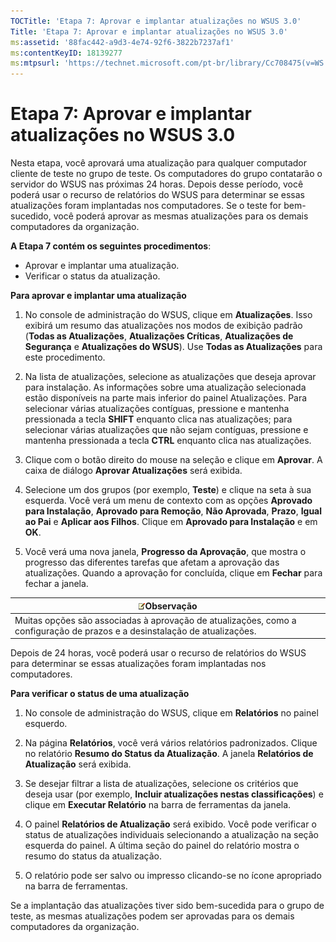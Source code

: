 ```yaml
---
TOCTitle: 'Etapa 7: Aprovar e implantar atualizações no WSUS 3.0'
Title: 'Etapa 7: Aprovar e implantar atualizações no WSUS 3.0'
ms:assetid: '88fac442-a9d3-4e74-92f6-3822b7237af1'
ms:contentKeyID: 18139277
ms:mtpsurl: 'https://technet.microsoft.com/pt-br/library/Cc708475(v=WS.10)'
---
```


Etapa 7: Aprovar e implantar atualizações no WSUS 3.0
=====================================================

Nesta etapa, você aprovará uma atualização para qualquer computador cliente de teste no grupo de teste. Os computadores do grupo contatarão o servidor do WSUS nas próximas 24 horas. Depois desse período, você poderá usar o recurso de relatórios do WSUS para determinar se essas atualizações foram implantadas nos computadores. Se o teste for bem-sucedido, você poderá aprovar as mesmas atualizações para os demais computadores da organização.

**A Etapa 7 contém os seguintes procedimentos**:

-   Aprovar e implantar uma atualização.
-   Verificar o status da atualização.

**Para aprovar e implantar uma atualização**
1.  No console de administração do WSUS, clique em **Atualizações**. Isso exibirá um resumo das atualizações nos modos de exibição padrão (**Todas as Atualizações**, **Atualizações Críticas**, **Atualizações de Segurança** e **Atualizações do WSUS**). Use **Todas as Atualizações** para este procedimento.

2.  Na lista de atualizações, selecione as atualizações que deseja aprovar para instalação. As informações sobre uma atualização selecionada estão disponíveis na parte mais inferior do painel Atualizações. Para selecionar várias atualizações contíguas, pressione e mantenha pressionada a tecla **SHIFT** enquanto clica nas atualizações; para selecionar várias atualizações que não sejam contíguas, pressione e mantenha pressionada a tecla **CTRL** enquanto clica nas atualizações.

3.  Clique com o botão direito do mouse na seleção e clique em **Aprovar**. A caixa de diálogo **Aprovar Atualizações** será exibida.

4.  Selecione um dos grupos (por exemplo, **Teste**) e clique na seta à sua esquerda. Você verá um menu de contexto com as opções **Aprovado para Instalação**, **Aprovado para Remoção**, **Não Aprovada**, **Prazo**, **Igual ao Pai** e **Aplicar aos Filhos**. Clique em **Aprovado para Instalação** e em **OK**.

5.  Você verá uma nova janela, **Progresso da Aprovação**, que mostra o progresso das diferentes tarefas que afetam a aprovação das atualizações. Quando a aprovação for concluída, clique em **Fechar** para fechar a janela.

| ![](images/Cc708475.note(WS.10).gif)Observação                                                |
|----------------------------------------------------------------------------------------------------------------------------|
| Muitas opções são associadas à aprovação de atualizações, como a configuração de prazos e a desinstalação de atualizações. |

Depois de 24 horas, você poderá usar o recurso de relatórios do WSUS para determinar se essas atualizações foram implantadas nos computadores.

**Para verificar o status de uma atualização**
1.  No console de administração do WSUS, clique em **Relatórios** no painel esquerdo.

2.  Na página **Relatórios**, você verá vários relatórios padronizados. Clique no relatório **Resumo do Status da Atualização**. A janela **Relatórios de Atualização** será exibida.

3.  Se desejar filtrar a lista de atualizações, selecione os critérios que deseja usar (por exemplo, **Incluir atualizações nestas classificações**) e clique em **Executar Relatório** na barra de ferramentas da janela.

4.  O painel **Relatórios de Atualização** será exibido. Você pode verificar o status de atualizações individuais selecionando a atualização na seção esquerda do painel. A última seção do painel do relatório mostra o resumo do status da atualização.

5.  O relatório pode ser salvo ou impresso clicando-se no ícone apropriado na barra de ferramentas.

Se a implantação das atualizações tiver sido bem-sucedida para o grupo de teste, as mesmas atualizações podem ser aprovadas para os demais computadores da organização.
